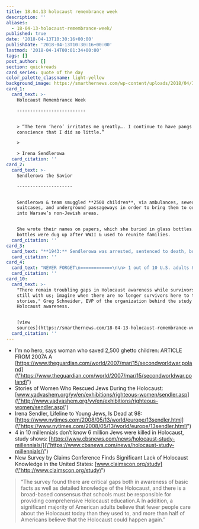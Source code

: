 ```yaml
---
title: 18.04.13 holocaust remembrance week
description: ''
aliases:
  - 18-04-13-holocaust-remembrance-week/
published: true
date: '2018-04-13T10:30:16+00:00'
publishDate: '2018-04-13T10:30:16+00:00'
lastmod: '2018-04-14T00:01:34+00:00'
tags: []
post_author: []
section: quickreads
card_series: quote of the day
color_palette_classname: light-yellow
background_image: https://smarthernews.com/wp-content/uploads/2018/04/Irena-Sendlerowa.jpg
card_1:
  card_text: >-
    Holocaust Remembrance Week

    --------------------------


    > “The term ‘hero’ irritates me greatly…. I continue to have pangs of
    conscience that I did so little.”

    > 

    > Irena Sendlerowa
  card_citation: ''
card_2:
  card_text: >-
    Sendlerowa the Savior

    ---------------------


    Sendlerowa & team smuggled **2500 children**, via ambulances, sewer pipes,
    suitcases, and underground passageways in order to bring them to orphanages
    into Warsaw’s non-Jewish areas.


    She wrote their names on papers, which she buried in glass bottles.A The
    bottles were dug up after WWII & used to reunite families.
  card_citation: ''
card_3:
  card_text: "**1943:** Sendlerowa was arrested, sentenced to death, but escaped.\n\n**1965:** Israela\x19s Holocaust memorial organization, Yad Vashem, awarded her “Righteous Among the Nations.”\n\n**2003:** Poland honored Sendlerowa with the “Order of the White Eagle.”\n\n**2008:** Shortly before her death, Sendlerowa was nominated for (but did not win) the Nobel Peace Prize."
  card_citation: ''
card_4:
  card_text: "NEVER FORGET\n============\n\n> 1 out of 10 U.S. adults & 22% of millennials have either not heard of/ not sure if they’ve heard of the Holocaust.\n> \n> _“We are alarmed that todaya\x19s generation lacks some of the basic knowledge about these atrocities.a\x1D_\n> \n> Julius Berman, President of the Conference on Jewish Material Claims Against Germany"
  card_citation: ''
card_10:
  card_text: >-
    "There remain troubling gaps in Holocaust awareness while survivors are
    still with us; imagine when there are no longer survivors here to tell their
    stories," Greg Schneider, EVP of the organization behind the study of
    Holocaust awareness.


    [view
    sources](https://smarthernews.com/18-04-13-holocaust-remembrance-week/)
  card_citation: ''
---
```

*   I’m no hero, says woman who saved 2,500 ghetto children: ARTICLE FROM 2007A A [https://www.theguardian.com/world/2007/mar/15/secondworldwar.poland](\"https://www.theguardian.com/world/2007/mar/15/secondworldwar.poland\")
*   Stories of Women Who Rescued Jews During the Holocaust: [www.yadvashem.org/yv/en/exhibitions/righteous-women/sendler.asp](\"http://www.yadvashem.org/yv/en/exhibitions/righteous-women/sendler.asp\")
*   Irena Sendler, Lifeline to Young Jews, Is Dead at 98: [https://www.nytimes.com/2008/05/13/world/europe/13sendler.html](\"https://www.nytimes.com/2008/05/13/world/europe/13sendler.html\")
*   4 in 10 millennials don’t know 6 million Jews were killed in Holocaust, study shows: [https://www.cbsnews.com/news/holocaust-study-millennials/](\"https://www.cbsnews.com/news/holocaust-study-millennials/\")
*   New Survey by Claims Conference Finds Significant Lack of Holocaust Knowledge in the United States: [www.claimscon.org/study](\"http://www.claimscon.org/study\")

> “The survey found there are critical gaps both in awareness of basic facts as well as detailed knowledge of the Holocaust, and there is a broad-based consensus that schools must be responsible for providing comprehensive Holocaust education.A In addition, a significant majority of American adults believe that fewer people care about the Holocaust today than they used to, and more than half of Americans believe that the Holocaust could happen again.”